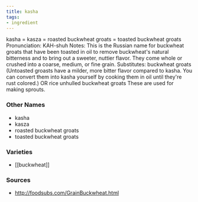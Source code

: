 ```yaml
---
title: kasha
tags:
- ingredient
---
```

kasha = kasza = roasted buckwheat groats = toasted buckwheat groats Pronunciation: KAH-shuh Notes: This is the Russian name for buckwheat groats that have been toasted in oil to remove buckwheat's natural bitterness and to bring out a sweeter, nuttier flavor. They come whole or crushed into a coarse, medium, or fine grain. Substitutes: buckwheat groats (Untoasted groasts have a milder, more bitter flavor compared to kasha. You can convert them into kasha yourself by cooking them in oil until they're rust colored.) OR rice unhulled buckwheat groats These are used for making sprouts.

### Other Names

* kasha
* kasza
* roasted buckwheat groats
* toasted buckwheat groats

### Varieties

* [[buckwheat]]

### Sources
* http://foodsubs.com/GrainBuckwheat.html
